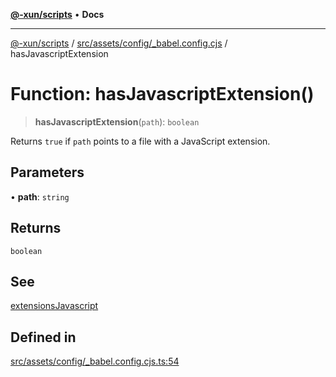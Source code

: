 [**@-xun/scripts**](../../../../../README.md) • **Docs**

***

[@-xun/scripts](../../../../../README.md) / [src/assets/config/\_babel.config.cjs](../README.md) / hasJavascriptExtension

# Function: hasJavascriptExtension()

> **hasJavascriptExtension**(`path`): `boolean`

Returns `true` if `path` points to a file with a JavaScript extension.

## Parameters

• **path**: `string`

## Returns

`boolean`

## See

[extensionsJavascript](../variables/extensionsJavascript.md)

## Defined in

[src/assets/config/\_babel.config.cjs.ts:54](https://github.com/Xunnamius/xscripts/blob/ba9f63839da3826ddc001b87c07464b3feaa49e7/src/assets/config/_babel.config.cjs.ts#L54)
